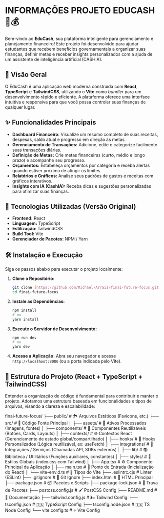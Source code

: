 
# INFORMAÇÕES PROJETO EDUCASH 🤖💰

Bem-vindo ao **EduCash**, sua plataforma inteligente para gerenciamento e planejamento financeiro! Este projeto foi desenvolvido para ajudar estudantes que recebem benefícios governamentais a organizar suas finanças, definir metas e receber insights personalizados com a ajuda de um assistente de inteligência artificial (CASHIA).

## 📜 Visão Geral

O EduCash é uma aplicação web moderna construída com **React**, **TypeScript** e **TailwindCSS**, utilizando o **Vite** como *bundler* para um desenvolvimento rápido e eficiente. A plataforma oferece uma interface intuitiva e responsiva para que você possa controlar suas finanças de qualquer lugar.

## ✨ Funcionalidades Principais

* **Dashboard Financeiro:** Visualize um resumo completo de suas receitas, despesas, saldo atual e progresso em direção às metas.
* **Gerenciamento de Transações:** Adicione, edite e categorize facilmente suas transações diárias.
* **Definição de Metas:** Crie metas financeiras (curto, médio e longo prazo) e acompanhe seu progresso.
* **Orçamentos:** Estabeleça orçamentos por categoria e receba alertas quando estiver próximo de atingir os limites.
* **Relatórios e Gráficos:** Analise seus padrões de gastos e receitas com gráficos interativos.
* **Insights com IA (CashIA):** Receba dicas e sugestões personalizadas para otimizar suas finanças.

## 🚀 Tecnologias Utilizadas (Versão Original)

* **Frontend:** React
* **Linguagem:** TypeScript
* **Estilização:** TailwindCSS
* **Build Tool:** Vite
* **Gerenciador de Pacotes:** NPM / Yarn

## 🛠️ Instalação e Execução

Siga os passos abaixo para executar o projeto localmente:

1.  **Clone o Repositório:**
    ```bash
    git clone [https://github.com/Michael-Arrais/finai-future-focus.git](https://github.com/Michael-Arrais/finai-future-focus.git)
    cd finai-future-focus
    ```

2.  **Instale as Dependências:**
    ```bash
    npm install
    # ou
    yarn install
    ```

3.  **Execute o Servidor de Desenvolvimento:**
    ```bash
    npm run dev
    # ou
    yarn dev
    ```

4.  **Acesse a Aplicação:**
    Abra seu navegador e acesse `http://localhost:8080` (ou a porta indicada pelo Vite).

## 📂 Estrutura do Projeto (React + TypeScript + TailwindCSS)

Entender a organização do código é fundamental para contribuir e manter o projeto. Adotamos uma estrutura baseada em funcionalidades e tipos de arquivos, visando a clareza e escalabilidade:

finai-future-focus/
├── public/                 # 🏞️ Arquivos Estáticos (Favicons, etc.)
├── src/                    # 📁 Código Fonte Principal
│   ├── assets/             # 🎨 Ativos Processados (Imagens, fontes)
│   ├── components/         # 🧩 Componentes Reutilizáveis (Botões, Cards, Layouts)
│   ├── contexts/           # 🌐 Contextos React (Gerenciamento de estado global/compartilhado)
│   ├── hooks/              # 🎣 Hooks Personalizados (Lógica reutilizável, ex: useFetch)
│   ├── integrations/       # 🔗 Integrações / Serviços (Chamadas API, SDKs externos)
│   ├── lib/                # 📚 Biblioteca / Utilitários (Funções auxiliares, constantes)
│   ├── styles/             # 💅 Estilos Globais (index.css com Tailwind)
│   ├── App.tsx             # ⚙️ Componente Principal da Aplicação
│   ├── main.tsx            # 🚀 Ponto de Entrada (Inicialização do React)
│   └── vite-env.d.ts       # 📄 Tipos do Vite
├── .eslintrc.cjs           #  Linter (ESLint)
├── .gitignore              # 🚫 Git Ignore
├── index.html              # 📄 HTML Principal
├── package.json            # 📦 Pacotes e Scripts
├── package-lock.json       # 🔗 Trava de Pacotes
├── postcss.config.js       # 🖌️ PostCSS Config
├── README.md               # 📖 Documentação
├── tailwind.config.js      # 🌬️ Tailwind Config
├── tsconfig.json           # 🇹🇸 TypeScript Config
├── tsconfig.node.json      # 🇹🇸 TS Node Config
└── vite.config.ts          # ⚡ Vite Config